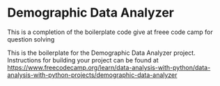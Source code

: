 # Demographic Data Analyzer

This is  a completion of the boilerplate code give at freee code camp for question solving 

This is the boilerplate for the Demographic Data Analyzer project. Instructions for building your project can be found at https://www.freecodecamp.org/learn/data-analysis-with-python/data-analysis-with-python-projects/demographic-data-analyzer
